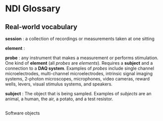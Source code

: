 # NDI Glossary

## Real-world vocabulary

**session**
:  a collection of recordings or measurements taken at one sitting

**element**
:  

**probe**
: any instrument that makes a measurement or performs stimulation. One kind of **element** (all *probes* are *elements*). Requires a **subject** and a connection to a **DAQ system**. Examples of *probes* include single channel microelectrodes, multi-channel microelectrodes, intrinsic signal imaging systems, 2-photon microscopes, microphones, video cameras, reward wells, levers, visual stimulus systems, and speakers.

**subject**
: The object that is being sampled. Examples of *subjects* are an animal, a human, the air, a potato, and a test resistor.

## 

Software objects
